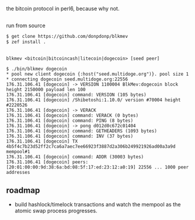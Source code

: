 the bitcoin protocol in perl6, because why not.

##
run from source
```bash
$ get clone https://github.com/donpdonp/blkmev
$ zef install .
```

##
`blkmev <bitcoin|bitcoincash|litecoin|dogecoin> [seed peer]`

```
$ ./bin/blkmev dogecoin
* pool new client dogecoin {:host("seed.multidoge.org")}. pool size 1
* connecting dogecoin seed.multidoge.org:22556
176.31.106.41 [dogecoin] -> VERSION 1100004 BlkMev:dogecoin block height 2150000 payload len 100
176.31.106.41 [dogecoin] command: VERSION (105 bytes)
176.31.106.41 [dogecoin] /Shibetoshi:1.10.0/ version #70004 height #2220526
176.31.106.41 [dogecoin] -> VERACK
176.31.106.41 [dogecoin] command: VERACK (0 bytes)
176.31.106.41 [dogecoin] command: PING (8 bytes)
176.31.106.41 [dogecoin] -> pong d012d0c672c01404
176.31.106.41 [dogecoin] command: GETHEADERS (1093 bytes)
176.31.106.41 [dogecoin] command: INV (37 bytes)
176.31.106.41 [dogecoin] TX 4b5f4c7b23d52ff2c7ca6a7aec7ee66923f3887d2a306b249921926ad00a3a9d mempool#1
176.31.106.41 [dogecoin] command: ADDR (30003 bytes)
176.31.106.41 [dogecoin] peers: [20:01:00:00:9d:38:6a:bd:08:5f:17:ed:23:12:a0:19] 22556 ... 1000 peer addresses
```

## roadmap
  * build hashlock/timelock transactions and watch the mempool as the atomic swap process progresses.